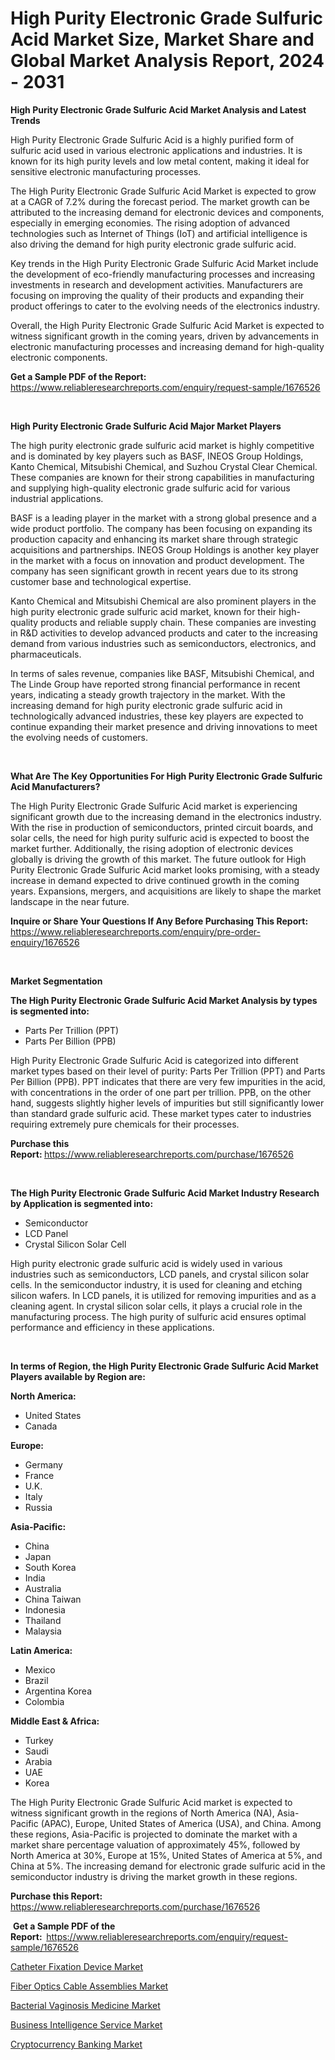 <p><h1>High Purity Electronic Grade Sulfuric Acid Market Size, Market Share and Global Market Analysis Report, 2024 - 2031</h1></p><p><strong>High Purity Electronic Grade Sulfuric Acid Market Analysis and Latest Trends</strong></p>
<p><p>High Purity Electronic Grade Sulfuric Acid is a highly purified form of sulfuric acid used in various electronic applications and industries. It is known for its high purity levels and low metal content, making it ideal for sensitive electronic manufacturing processes.</p><p>The High Purity Electronic Grade Sulfuric Acid Market is expected to grow at a CAGR of 7.2% during the forecast period. The market growth can be attributed to the increasing demand for electronic devices and components, especially in emerging economies. The rising adoption of advanced technologies such as Internet of Things (IoT) and artificial intelligence is also driving the demand for high purity electronic grade sulfuric acid.</p><p>Key trends in the High Purity Electronic Grade Sulfuric Acid Market include the development of eco-friendly manufacturing processes and increasing investments in research and development activities. Manufacturers are focusing on improving the quality of their products and expanding their product offerings to cater to the evolving needs of the electronics industry.</p><p>Overall, the High Purity Electronic Grade Sulfuric Acid Market is expected to witness significant growth in the coming years, driven by advancements in electronic manufacturing processes and increasing demand for high-quality electronic components.</p></p>
<p><strong>Get a Sample PDF of the Report:&nbsp;</strong> <a href="https://www.reliableresearchreports.com/enquiry/request-sample/1676526">https://www.reliableresearchreports.com/enquiry/request-sample/1676526</a></p>
<p>&nbsp;</p>
<p><strong>High Purity Electronic Grade Sulfuric Acid Major Market Players</strong></p>
<p><p>The high purity electronic grade sulfuric acid market is highly competitive and is dominated by key players such as BASF, INEOS Group Holdings, Kanto Chemical, Mitsubishi Chemical, and Suzhou Crystal Clear Chemical. These companies are known for their strong capabilities in manufacturing and supplying high-quality electronic grade sulfuric acid for various industrial applications.</p><p>BASF is a leading player in the market with a strong global presence and a wide product portfolio. The company has been focusing on expanding its production capacity and enhancing its market share through strategic acquisitions and partnerships. INEOS Group Holdings is another key player in the market with a focus on innovation and product development. The company has seen significant growth in recent years due to its strong customer base and technological expertise.</p><p>Kanto Chemical and Mitsubishi Chemical are also prominent players in the high purity electronic grade sulfuric acid market, known for their high-quality products and reliable supply chain. These companies are investing in R&D activities to develop advanced products and cater to the increasing demand from various industries such as semiconductors, electronics, and pharmaceuticals.</p><p>In terms of sales revenue, companies like BASF, Mitsubishi Chemical, and The Linde Group have reported strong financial performance in recent years, indicating a steady growth trajectory in the market. With the increasing demand for high purity electronic grade sulfuric acid in technologically advanced industries, these key players are expected to continue expanding their market presence and driving innovations to meet the evolving needs of customers.</p></p>
<p>&nbsp;</p>
<p><strong>What Are The Key Opportunities For High Purity Electronic Grade Sulfuric Acid Manufacturers?</strong></p>
<p><p>The High Purity Electronic Grade Sulfuric Acid market is experiencing significant growth due to the increasing demand in the electronics industry. With the rise in production of semiconductors, printed circuit boards, and solar cells, the need for high purity sulfuric acid is expected to boost the market further. Additionally, the rising adoption of electronic devices globally is driving the growth of this market. The future outlook for High Purity Electronic Grade Sulfuric Acid market looks promising, with a steady increase in demand expected to drive continued growth in the coming years. Expansions, mergers, and acquisitions are likely to shape the market landscape in the near future.</p></p>
<p><strong>Inquire or Share Your Questions If Any Before Purchasing This Report:</strong> <a href="https://www.reliableresearchreports.com/enquiry/pre-order-enquiry/1676526">https://www.reliableresearchreports.com/enquiry/pre-order-enquiry/1676526</a></p>
<p>&nbsp;</p>
<p><strong>Market Segmentation</strong></p>
<p><strong>The High Purity Electronic Grade Sulfuric Acid Market Analysis by types is segmented into:</strong></p>
<p><ul><li>Parts Per Trillion (PPT)</li><li>Parts Per Billion (PPB)</li></ul></p>
<p><p>High Purity Electronic Grade Sulfuric Acid is categorized into different market types based on their level of purity: Parts Per Trillion (PPT) and Parts Per Billion (PPB). PPT indicates that there are very few impurities in the acid, with concentrations in the order of one part per trillion. PPB, on the other hand, suggests slightly higher levels of impurities but still significantly lower than standard grade sulfuric acid. These market types cater to industries requiring extremely pure chemicals for their processes.</p></p>
<p><strong>Purchase this Report:&nbsp;</strong><a href="https://www.reliableresearchreports.com/purchase/1676526">https://www.reliableresearchreports.com/purchase/1676526</a></p>
<p>&nbsp;</p>
<p><strong>The High Purity Electronic Grade Sulfuric Acid Market Industry Research by Application is segmented into:</strong></p>
<p><ul><li>Semiconductor</li><li>LCD Panel</li><li>Crystal Silicon Solar Cell</li></ul></p>
<p><p>High purity electronic grade sulfuric acid is widely used in various industries such as semiconductors, LCD panels, and crystal silicon solar cells. In the semiconductor industry, it is used for cleaning and etching silicon wafers. In LCD panels, it is utilized for removing impurities and as a cleaning agent. In crystal silicon solar cells, it plays a crucial role in the manufacturing process. The high purity of sulfuric acid ensures optimal performance and efficiency in these applications.</p></p>
<p>&nbsp;</p>
<p><strong>In terms of Region, the High Purity Electronic Grade Sulfuric Acid Market Players available by Region are:</strong></p>
<p>
    <p> <strong> North America: </strong>
        <ul>
            <li>United States</li>
            <li>Canada</li>
        </ul>
        </p> 
    <p> <strong> Europe: </strong>
        <ul>
            <li>Germany</li>
            <li>France</li>
            <li>U.K.</li>
            <li>Italy</li>
            <li>Russia</li>
        </ul>
        </p> 
    <p> <strong> Asia-Pacific: </strong>
        <ul>
            <li>China</li>
            <li>Japan</li>
            <li>South Korea</li>
            <li>India</li>
            <li>Australia</li>
            <li>China Taiwan</li>
            <li>Indonesia</li>
            <li>Thailand</li>
            <li>Malaysia</li>
        </ul>
        </p> 
    <p> <strong> Latin America: </strong>
        <ul>
            <li>Mexico</li>
            <li>Brazil</li>
            <li>Argentina Korea</li>
            <li>Colombia</li>
        </ul>
        </p> 
    <p> <strong> Middle East & Africa: </strong>
        <ul>
            <li>Turkey</li>
            <li>Saudi</li>
            <li>Arabia</li>
            <li>UAE</li>
            <li>Korea</li>
        </ul>
    </p>
    </p>
<p><p>The High Purity Electronic Grade Sulfuric Acid market is expected to witness significant growth in the regions of North America (NA), Asia-Pacific (APAC), Europe, United States of America (USA), and China. Among these regions, Asia-Pacific is projected to dominate the market with a market share percentage valuation of approximately 45%, followed by North America at 30%, Europe at 15%, United States of America at 5%, and China at 5%. The increasing demand for electronic grade sulfuric acid in the semiconductor industry is driving the market growth in these regions.</p></p>
<p><strong>Purchase this Report: </strong><a href="https://www.reliableresearchreports.com/purchase/1676526">https://www.reliableresearchreports.com/purchase/1676526</a></p>
<p>&nbsp;<strong>Get a Sample PDF of the Report:&nbsp;&nbsp;</strong><a href="https://www.reliableresearchreports.com/enquiry/request-sample/1676526">https://www.reliableresearchreports.com/enquiry/request-sample/1676526</a></p>
<p><strong></strong></p>
<p><p><a href="https://medium.com/@nasiradams2018/catheter-fixation-device-market-trends-forecast-and-competitive-analysis-to-2031-7f7c4715b350">Catheter Fixation Device Market</a></p><p><a href="https://medium.com/@nasiradams2018/fiber-optics-cable-assemblies-market-report-reveals-the-latest-trends-and-growth-opportunities-of-efd7a3e9ef88">Fiber Optics Cable Assemblies Market</a></p><p><a href="https://medium.com/@nasiradams2018/bacterial-vaginosis-medicine-market-insight-market-trends-growth-forecasted-from-2024-to-2031-60dfcf00015e">Bacterial Vaginosis Medicine Market</a></p><p><a href="https://medium.com/@nasiradams2018/business-intelligence-service-market-trends-and-market-analysis-forecasted-for-period-2024-2031-13b85d7a3092">Business Intelligence Service Market</a></p><p><a href="https://medium.com/@nasiradams2018/cryptocurrency-banking-market-size-cagr-trends-2024-2030-d9183c143b28">Cryptocurrency Banking Market</a></p></p>